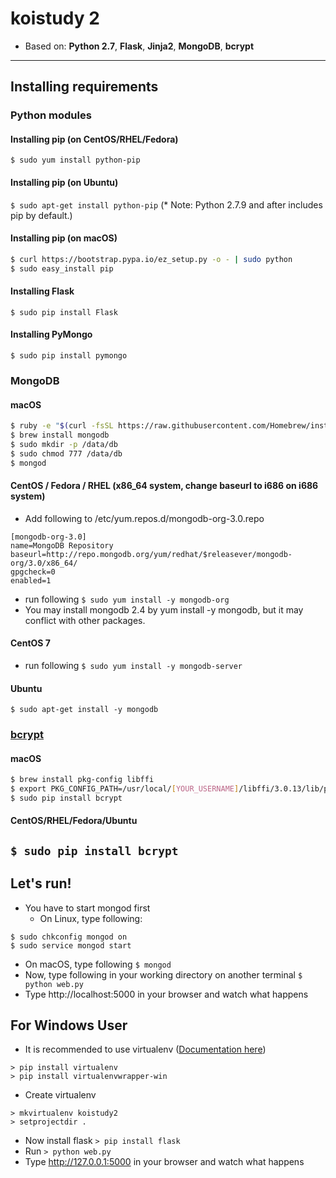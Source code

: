 # koistudy 2
 - Based on: **Python 2.7**, **Flask**, **Jinja2**, **MongoDB**, **bcrypt**
----------
## Installing requirements

### Python modules
#### Installing pip (on CentOS/RHEL/Fedora)
```$ sudo yum install python-pip```
#### Installing pip (on Ubuntu)
```$ sudo apt-get install python-pip```
(* Note: Python 2.7.9 and after includes pip by default.)
#### Installing pip (on macOS)
```sh
$ curl https://bootstrap.pypa.io/ez_setup.py -o - | sudo python
$ sudo easy_install pip
```
#### Installing Flask
```$ sudo pip install Flask```
#### Installing PyMongo
```$ sudo pip install pymongo```

### MongoDB
#### macOS
```sh
$ ruby -e "$(curl -fsSL https://raw.githubusercontent.com/Homebrew/install/master/install)"
$ brew install mongodb
$ sudo mkdir -p /data/db
$ sudo chmod 777 /data/db
$ mongod
```
#### CentOS / Fedora / RHEL (x86_64 system, change baseurl to i686 on i686 system)
- Add following to /etc/yum.repos.d/mongodb-org-3.0.repo
```
[mongodb-org-3.0]
name=MongoDB Repository
baseurl=http://repo.mongodb.org/yum/redhat/$releasever/mongodb-org/3.0/x86_64/
gpgcheck=0
enabled=1
```
- run following
```$ sudo yum install -y mongodb-org```
 - You may install mongodb 2.4 by yum install -y mongodb, but it may conflict with other packages.
#### CentOS 7
- run following
```$ sudo yum install -y mongodb-server```
#### Ubuntu
```$ sudo apt-get install -y mongodb```

### [bcrypt](https://github.com/dstufft/bcrypt/)
#### macOS
```sh
$ brew install pkg-config libffi
$ export PKG_CONFIG_PATH=/usr/local/[YOUR_USERNAME]/libffi/3.0.13/lib/pkgconfig/
$ sudo pip install bcrypt
```
#### CentOS/RHEL/Fedora/Ubuntu
```$ sudo pip install bcrypt```
----------
## Let's run!
 - You have to start mongod first
   - On Linux, type following:
```
$ sudo chkconfig mongod on
$ sudo service mongod start
```
   - On macOS, type following
```$ mongod```
 - Now, type following in your working directory on another terminal
```$ python web.py```
 - Type http://localhost:5000 in your browser and watch what happens

## For Windows User
 - It is recommended to use virtualenv ([Documentation here](http://timmyreilly.azurewebsites.net/python-flask-windows-development-environment-setup/))
```
> pip install virtualenv
> pip install virtualenvwrapper-win
```
 - Create virtualenv
```
> mkvirtualenv koistudy2
> setprojectdir .
```
 - Now install flask
```> pip install flask```
 - Run
```> python web.py```
 - Type http://127.0.0.1:5000 in your browser and watch what happens
